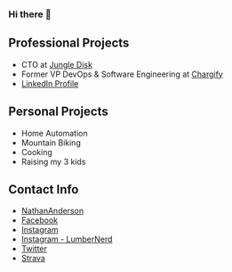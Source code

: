 ### Hi there 👋

## Professional Projects
- CTO at [Jungle Disk](https://www.jungledisk.com/)
- Former VP DevOps & Software Engineering at [Chargify](https://www.chargify.com)
- [LinkedIn Profile](https://www.linkedin.com/in/nathanedwardanderson/)

## Personal Projects
- Home Automation
- Mountain Biking
- Cooking
- Raising my 3 kids

## Contact Info
- [NathanAnderson](https://nathananderson.com)
- [Facebook](https://www.facebook.com/nathan.edward.anderson)
- [Instagram](https://www.instagram.com/mtman97/)
- [Instagram - LumberNerd](https://www.instagram.com/thelumbernerd/)
- [Twitter](https://twitter.com/mtman97)
- [Strava](https://www.strava.com/athletes/29995631)
